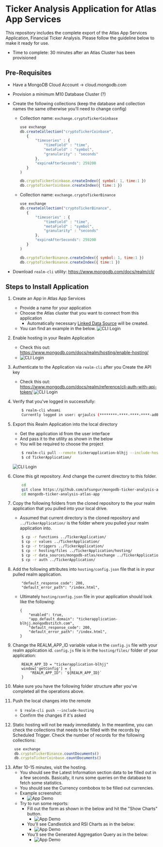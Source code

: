 
# Ticker Analysis Application for Atlas App Services

This repository includes the complete export of the Atlas App Services Application, Financial Ticker Analysis. Please follow the guideline below to make it ready for use. 

- Time to complete: 30 minutes after an Atlas Cluster has been provisioned

## Pre-Requisites

 - Have a MongoDB Cloud Account -> cloud.mongodb.com
 - Provision a minimum M10 Database Cluster (?)
 - Create the following collections (keep the database and collection names the same otherwise you'll need to change config)
	 - Collection name: `exchange.cryptoTickerCoinbase`
		 ```javascript
		use exchange
		db.createCollection("cryptoTickerCoinbase",
			{
				"timeseries" : {
					"timeField" : "time",
					"metaField" : "symbol",
					"granularity" : "seconds"
				},
				"expireAfterSeconds": 259200 
			}
		)

		db.cryptoTickerCoinbase.createIndex({ symbol: 1, time:1 })
		db.cryptoTickerCoinbase.createIndex({ time:1 })
		 ```

	 - Collection name: `exchange.cryptoTickerBinance`
		 ```javascript
		use exchange
		db.createCollection("cryptoTickerBinance",
			{
				"timeseries" : {
					"timeField" : "time",
					"metaField" : "symbol",
					"granularity" : "seconds"
				},
				"expireAfterSeconds": 259200 
			}
		)

		db.cryptoTickerBinance.createIndex({ symbol: 1, time:1 })
		db.cryptoTickerBinance.createIndex({ time:1 })
		 ```


- Download `realm-cli` utility: https://www.mongodb.com/docs/realm/cli/ 

## Steps to Install Application

 1. Create an App in Atlas App Services
	- Provide a name for your application
	- Choose the Atlas cluster that you want to connect from this application
		- Automatically necessary [Linked Data Source](https://www.mongodb.com/docs/realm/mongodb/link-a-data-source/#:~:text=To%20connect%20to%20a%20data,an%20import/export%20configuration%20directory.) will be created.
	- You can find an example in the below.
		![CLI Login](pics/CreateARealmApplication.png)


2. Enable hosting in your Realm Application
	- Check this out: https://www.mongodb.com/docs/realm/hosting/enable-hosting/ 
	- ![CLI Login](pics/HostingEnabled.png)

3. Authenticate to the Application via `realm-cli` after you Create the API key
	- Check this out: https://www.mongodb.com/docs/realm/reference/cli-auth-with-api-token/
	![CLI Login](pics/RealmCliLogin.jpg)
 	
4. Verify that you've logged in successfully:
	```bash
		$ realm-cli whoami
		Currently logged in user: qrjaulcs (********-****-****-****-ad082b5d4380)
	```

5. Export this Realm Application into the local directory
	- Get the application id from the user interface
	- And pass it to the utility as shown in the below
	- You will be required to choose the project
	```bash
		$ realm-cli pull --remote tickerapplication-blhjj --include-hosting
		$ cd TickerApplication/
	```
	![CLI Login](pics/RealmCliPull.png)

	

6. Clone this git repository. And change the current directory to this folder.
	```bash
		cd
		git clone https://github.com/afsungur/mongodb-ticker-analysis-atlas-app.git
		cd mongodb-ticker-analysis-atlas-app
	```
7. Copy the following folders from the cloned repository to the your realm application that you pulled into your local drive.
	- Assumed that current directory is the cloned repository and ```../TickerApplication/``` is the folder where you pulled your realm application into.

	```bash
		$ cp -r functions ../TickerApplication/
		$ cp -r values ../TickerApplication/
		$ cp -r triggers ../TickerApplication/
		$ cp -r hosting/files ../TickerApplication/hosting/
		$ cp -r data_sources/mongodb-atlas/exchange ../TickerApplication/data_sources/mongodb-atlas/
		$ cp -r auth ../TickerApplication/
	```

8. Add the following attributes into ```hosting/config.json``` file that is in your pulled realm application. 

	```
		"default_response_code": 200,
		"default_error_path": "/index.html",
	```
	- Ultimately  ```hosting/config.json``` file in your application should look like the following:

		```
		{
		    "enabled": true,
		    "app_default_domain": "tickerapplication-blhjj.mongodbstitch.com",
		    "default_response_code": 200,
		    "default_error_path": "/index.html",
		}
		```

9. Change the REALM_APP_ID variable value in the ```config.js``` file with your realm application id. ```config.js``` file is in the ```hosting/files/``` folder of your application:

	```
		REALM_APP_ID = "tickerapplication-blhjj"
		window['getConfig'] = {
		    "REALM_APP_ID": `${REALM_APP_ID}`
		}
	```

10. Make sure you have the following folder structure after you've completed all the operations above.


11. Push the local changes into the remote
	- ```$ realm-cli push --include-hosting ```
	- Confirm the changes if it's asked


12. Static hosting will not be ready immediately. In the meantime, you can check the collections that needs to be filled with the records by Scheduled Trigger. Check the number of records for the following collections:
	
```javascript
	use exchange
	db.cryptoTickerBinance.countDocuments()
	db.cryptoTickerCoinbase.countDocuments()

```

13. After 10-15 minutes, visit the hosting.
	- You should see the Latest Information section data to be filled out in a few seconds. Basically, it runs some queries on the database to fetch some statistics.
	- You should see the Currency combobox to be filled out currencies.
	- Example screenshot:
		- ![App Demo](pics/App01.png)
	- Try to run some reports:
		- Fill out the form as shown in the below and hit the "Show Charts" button.
			- ![App Demo](pics/App02.png)
		- You'll see Candlestick and RSI Charts as in the below:
			- ![App Demo](pics/App03.png)
		- You'll see the Generated Aggregation Query as in the below:
			- ![App Demo](pics/App04.png)